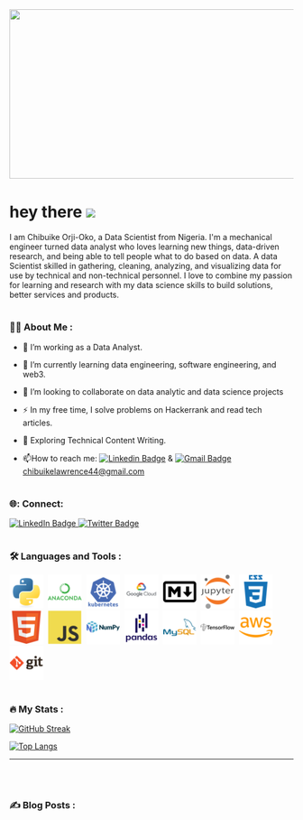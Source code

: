 
<div align="center">
  <img src="https://media.giphy.com/media/dWesBcTLavkZuG35MI/giphy.gif" width="600" height="300"/>
</div>

<h1>
  hey there
  <img src="https://media.giphy.com/media/hvRJCLFzcasrR4ia7z/giphy.gif" width="30px"/>
</h1>
I am Chibuike Orji-Oko, a Data Scientist from Nigeria. I'm a mechanical engineer turned data analyst who loves learning new things, data-driven research, and being able to tell people what to do based on data. A data Scientist skilled in gathering, cleaning, analyzing, and visualizing data for use by technical and non-technical personnel. I love to combine my passion for learning and research with my data science skills to build solutions, better services and products.

<h1>

### :man_technologist: About Me :

- :telescope: I’m working as a Data Analyst.

- 🌱 I’m currently learning data engineering, software engineering, and web3.

- 💞️ I’m looking to collaborate on data analytic and data science projects

- :zap: In my free time, I solve problems on Hackerrank and read tech articles.

- :seedling: Exploring Technical Content Writing.

- :mailbox:How to reach me: [![Linkedin Badge](https://img.shields.io/badge/-kakbar-blue?style=flat&logo=Linkedin&logoColor=white)](linkedin.com/in/chibuike-orji-oko/) & [![Gmail Badge](https://img.shields.io/badge/-Gmail-red?style=flat&logo=Gmail&logoColor=white)](orjichibyk@gmail.com) chibuikelawrence44@gmail.com
</h1>

<h1>
  
### 🌐: Connect:

<div id="badges">
  <a href="https://www.linkedin.com/in/chibuike-orji-oko/">
    <img src="https://img.shields.io/badge/LinkedIn-blue?style=for-the-badge&logo=linkedin&logoColor=white" alt="LinkedIn Badge"/>
  </a>
  <a href="https://twitter.com/orjibyk">
    <img src="https://img.shields.io/badge/Twitter-blue?style=for-the-badge&logo=twitter&logoColor=white" alt="Twitter Badge"/>
  </a>
 </h1>
 
<h1>

### :hammer_and_wrench: Languages and Tools :
<div>
  <img src="https://github.com/devicons/devicon/blob/master/icons/python/python-original.svg" title="Python" alt="Python" width="60" height="60"/>&nbsp;
  <img src="https://github.com/devicons/devicon/blob/master/icons/anaconda/anaconda-original-wordmark.svg" title="Anaconda" alt="Anaconda" width="60" height="60"/>&nbsp;
  <img src="https://github.com/devicons/devicon/blob/master/icons/kubernetes/kubernetes-plain-wordmark.svg" title="Kubernetes" alt="Kubernetes" width="60" height="60"/>&nbsp;
  <img src="https://github.com/devicons/devicon/blob/master/icons/googlecloud/googlecloud-original-wordmark.svg" title="Gcloud" alt="Gcloud" width="60" height="60"/>&nbsp;
  <img src="https://github.com/devicons/devicon/blob/master/icons/markdown/markdown-original.svg" title="Markdown" alt="Markdown" width="60" height="60"/>&nbsp;
  <img src="https://github.com/devicons/devicon/blob/master/icons/jupyter/jupyter-original-wordmark.svg" title="Jupyter" alt="Jupyter" width="60" height="60"/>&nbsp;
  <img src="https://github.com/devicons/devicon/blob/master/icons/css3/css3-plain-wordmark.svg"  title="CSS3" alt="CSS" width="60" height="60"/>&nbsp;
  <img src="https://github.com/devicons/devicon/blob/master/icons/html5/html5-original.svg" title="HTML5" alt="HTML" width="60" height="60"/>&nbsp;
  <img src="https://github.com/devicons/devicon/blob/master/icons/javascript/javascript-original.svg" title="JavaScript" alt="JavaScript" width="60" height="60"/>&nbsp;
  <img src="https://github.com/devicons/devicon/blob/master/icons/numpy/numpy-original-wordmark.svg" title="Numpy" alt="Numpy" width="60" height="60"/>&nbsp;
  <img src="https://github.com/devicons/devicon/blob/master/icons/pandas/pandas-original-wordmark.svg" title="Pandas"  alt="Pandas" width="60" height="60"/>&nbsp;
  <img src="https://github.com/devicons/devicon/blob/master/icons/mysql/mysql-original-wordmark.svg" title="MySQL"  alt="MySQL" width="60" height="60"/>&nbsp;
  <img src="https://github.com/devicons/devicon/blob/master/icons/tensorflow/tensorflow-line-wordmark.svg" title="Tensorflow" alt="Tensorflow" width="60" height="60"/>&nbsp;
  <img src="https://github.com/devicons/devicon/blob/master/icons/amazonwebservices/amazonwebservices-plain-wordmark.svg" title="AWS" alt="AWS" width="60" height="60"/>&nbsp;
  <img src="https://github.com/devicons/devicon/blob/master/icons/git/git-original-wordmark.svg" title="Git" **alt="Git" width="60" height="60"/>
</div>
</h1> 

<h1>

### :fire: My Stats :
  
[![GitHub Streak](http://github-readme-streak-stats.herokuapp.com?user=chibykelaw&theme=dark&background=000000)](https://git.io/streak-stats)

[![Top Langs](https://github-readme-stats.vercel.app/api/top-langs/?username=chibykelaw&layout=compact&theme=vision-friendly-dark)](https://github.com/anuraghazra/github-readme-stats)
 </h1>
 
 ---
 
<div>  
  <img src="https://komarev.com/ghpvc/?username=your-github-username&style=flat-square&color=blue" alt=""/>
</div>
  
<h1>

### :writing_hand: Blog Posts :
  
</h1>
  
<!---
chibykelaw/chibykelaw is a ✨ special ✨ repository because its `README.md` (this file) appears on your GitHub profile.
You can click the Preview link to take a look at your changes.
--->
